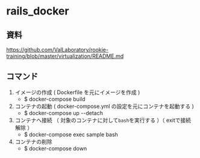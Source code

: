# rails_docker

## 資料

https://github.com/ValLaboratory/rookie-training/blob/master/virtualization/README.md

## コマンド

1. イメージの作成 ( Dockerfile を元にイメージを作成 )
    - $ docker-compose build
1. コンテナの起動 ( docker-compose.yml の設定を元にコンテナを起動する )
    - $ docker-compose up --detach
1. コンテナへ接続 （ 対象のコンテナに対して`bash`を実行する ）（ exitで接続解除 ）
    - $ docker-compose exec sample bash
1. コンテナの削除
    - $ docker-compose down